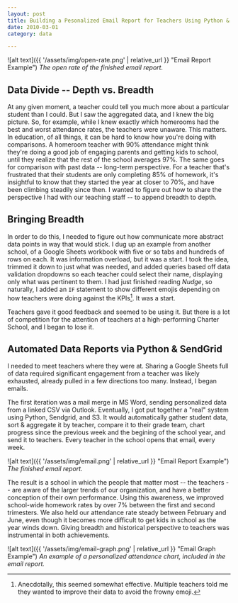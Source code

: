 ```yaml
---
layout: post
title: Building a Pesonalized Email Report for Teachers Using Python & Twilio
date: 2010-03-01
category: data

---
```


![alt text]({{ '/assets/img/open-rate.png' | relative_url }} "Email Report Example") *The open rate of the finished email report.*

## Data Divide -- Depth vs. Breadth

At any given moment, a teacher could tell you much more about a particular student than I could. But I saw the aggregated data, and I knew the big picture. So, for example, while I knew exactly which homerooms had the best and worst attendance rates, the teachers were unaware. This matters. In education, of all things, it can be hard to know how you're doing with comparisons. A homeroom teacher with 90% attendance might think they're doing a good job of engaging parents and getting kids to school, until they realize that the rest of the school averages 97%. The same goes for comparison with past data -- long-term perspective. For a teacher that's frustrated that their students are only completing 85% of homework, it's insightful to know that they started the year at closer to 70%, and have been climbing steadily since then. I wanted to figure out how to share the perspective I had with our teaching staff -- to append breadth to depth.

## Bringing Breadth

In order to do this, I needed to figure out how communicate more abstract data points in way that would stick. I dug up an example from another school, of a Google Sheets workbook with five or so tabs and hundreds of rows on each. It was information overload, but it was a start. I took the idea, trimmed it down to just what was needed, and added queries based off data validation dropdowns so each teacher could select their name, displaying only what was pertinent to them. I had just finished reading _Nudge_, so naturally, I added an ```IF``` statement to show different emojis depending on how teachers were doing against the KPIs[^1]. It was a start.

Teachers gave it good feedback and seemed to be using it. But there is a lot of competition for the attention of teachers at a high-performing Charter School, and I began to lose it. 

## Automated Data Reports via Python & SendGrid

I needed to meet teachers where they were at. Sharing a Google Sheets full of data required significant engagement from a teacher was likely exhausted, already pulled in a few directions too many. Instead, I began emails. 

The first iteration was a mail merge in MS Word, sending personalized data from a linked CSV via Outlook. Eventually, I got put together a "real" system using Python, Sendgrid, and S3. It would automatically gather student data, sort & aggregate it by teacher, compare it to their grade team, chart progress since the previous week and the begining of the school year, and send it to teachers. Every teacher in the school opens that email, every week.

![alt text]({{ '/assets/img/email.png' | relative_url }} "Email Report Example") *The finished email report.*

The result is a school in which the people that matter most -- the teachers -- are aware of the larger trends of our organization, and have a better conception of their own performance. Using this awareness, we improved school-wide homework rates by over 7% between the first and second trimesters. We also held our attendance rate steady between February and June, even though it becomes more difficult to get kids in school as the year winds down. Giving breadth and historical perspective to teachers was instrumental in both achievements.

![alt text]({{ '/assets/img/email-graph.png' | relative_url }} "Email Graph Example") *An example of a personalized attendance chart, included in the email report.*

[^1]: Anecdotally, this seemed somewhat effective. Multiple teachers told me they wanted to improve their data to avoid the frowny emoji. 